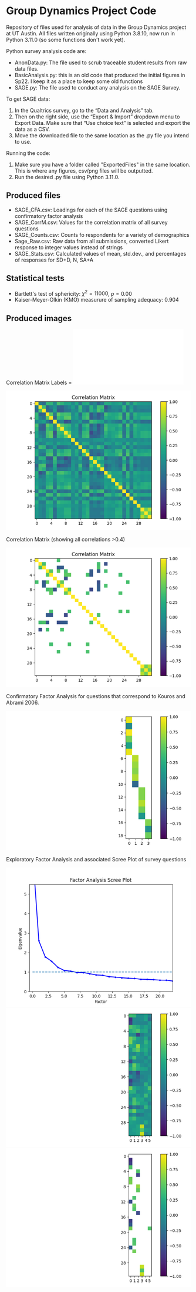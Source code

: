 # Group Dynamics Project Code

Repository of files used for analysis of data in the Group Dynamics project at UT Austin.
All files written originally using Python 3.8.10, now run in Python 3.11.0  (so some functions don't work yet).

Python survey analysis code are:
- AnonData.py: The file used to scrub traceable student results from raw data files.
- BasicAnalysis.py: this is an old code that produced the initial figures in Sp22. I keep it as a place to keep some old functions
- SAGE.py: The file used to conduct any analysis on the SAGE Survey.

To get SAGE data:
1.	In the Qualtrics survey, go to the “Data and Analysis” tab. 
2.	Then on the right side, use the “Export & Import” dropdown menu to Export Data. Make sure that “Use choice text” is selected and export the data as a CSV.
3.	Move the downloaded file to the same location as the .py file you intend to use.

Running the code:
1.	Make sure you have a folder called "ExportedFiles" in the same location. This is where any figures, csv/png files will be outputted.
2.	Run the desired .py file using Python 3.11.0.

## Produced files
- SAGE_CFA.csv: Loadings for each of the SAGE questions using confirmatory factor analysis
- SAGE_CorrM.csv: Values for the correlation matrix of all survey questions
- SAGE_Counts.csv: Counts fo respondents for a variety of demographics
- Sage_Raw.csv: Raw data from all submissions, converted Likert response to integer values instead of strings
- SAGE_Stats.csv: Calculated values of mean, std.dev., and percentages of responses for SD+D, N, SA+A

## Statistical tests
- Bartlett's test of sphericity: $\chi^2 = 11000$, $p = 0.00$
- Kaiser-Meyer-Olkin (KMO) measurure of sampling adequacy: 0.904

## Produced images
Correlation Matrix
Labels = ![labels](CorrM_labels.txt)

![Correlation Matrix](ExportedFiles/SAGE_CorrM.png)

Correlation Matrix (showing all correlations >0.4)

![Correlation Matrix](ExportedFiles/SAGE_CorrM_0.4.png)

Confirmatory Factor Analysis for questions that correspond to Kouros and Abrami 2006.

![SAGE CFA Loadings](ExportedFiles/SAGE_CFA.png)

Exploratory Factor Analysis and associated Scree Plot of survey questions

![SAGE Factor Analysis Scree Plot](ExportedFiles/SAGE_Scree.png)
![SAGE Factor Analysis](ExportedFiles/SAGE_EFA_n=6.png)
![SAGE Factor Analysis (only significant correlations)](ExportedFiles/SAGE_EFA_0.4_n=6.png)